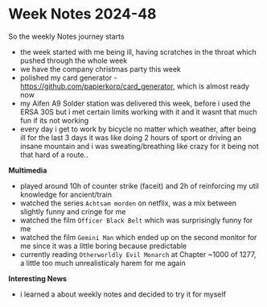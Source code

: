 # Week Notes 2024-48

So the weekly Notes journey starts

- the week started with me being ill, having scratches in the throat which pushed through the whole week
- we have the company christmas party this week
- polished my card generator - https://github.com/papierkorp/card_generator, which is almost ready now
- my Aifen A9 Solder station was delivered this week, before i used the ERSA 30S but i met certain limits working with it and it wasnt that much fun if its not working
- every day i get to work by bicycle no matter which weather, after being ill for the last 3 days it was like doing 2 hours of sport or driving an insane mountain and i was sweating/breathing like crazy for it being not that hard of a route..

**Multimedia**

- played around 10h of counter strike (faceit) and 2h of reinforcing my util knowledge for ancient/train
- watched the series `Achtsam morden` on netflix, was a mix between slightly funny and cringe for me
- watched the film `Officer Black Belt` which was surprisingly funny for me
- watched the film `Gemini Man` which ended up on the second monitor for me since it was a little boring because predictable
- currently reading `Otherworldly Evil Monarch` at Chapter ~1000 of 1277, a little too much unrealisticaly harem for me again

**Interesting News**

- i learned a about weekly notes and decided to try it for myself
